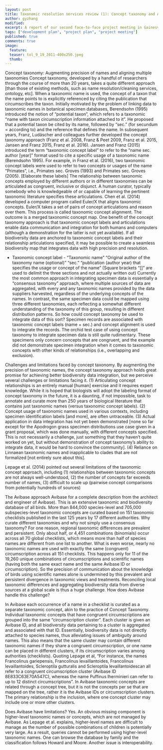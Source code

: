 ```yaml
---
layout: post
title: Taxonomic resolution services review (1): Concept taxonomy and Avibase
author: gyzhang
modified:
excerpt: A report of our second face-to-face project meeting in Gainesville from Oct 11-12, 2017.
tags: ["development plan", "project plan", "project meeting"]
published: true
comments: true
image:
  feature: 
  teaser: tol_9_19_2011-400x250.jpeg
  thumb: 
---
```


Concept taxonomy: Augmenting precision of names and aligning multiple taxonomies
Concept taxonomy, developed by a handful of researchers through the course of more than 20 years, takes a quite different approach [than those of existing methods, such as name resolution/cleaning services, ontology, etc]. When a taxonomic name is used, the concept of a taxon that the name points to is explicitly referenced by citing the publication that circumscribes the taxon. Initially motivated by the problem of linking data to taxonomic names in botanical specimen databases, Berendsohn (1995) introduced the notion of “potential taxon”, which refers to a taxonomic “name with taxon circumscription information attached to it”. He proposed that a potential taxon be cited by its name, followed by “sec.” (for secundum = according to) and the reference that defines the name. In subsequent years, Franz, Ludäscher and colleagues further developed the concept taxonomy approach (Franz et al. 2008, Franz & Peet 2009, Franz et al. 2015, Jansen and Franz 2015, Franz et al. 2016). Jansen and Franz (2015) introduced the term “taxonomic concept label” to refer to the “name sec. author [year]” format used to cite a specific usage of a taxonomic name (Berendsohn 1995). For example, in Franz et al. (2016), two taxonomic concept labels were used to refer to two concepts or usages of the name “Primates”, i.e., Primates sec. Groves (1993) and Primates sec. Groves (2005). [Elaborate these labels] The relationship between taxonomic concepts employed by different authors or in different taxonomies can be articulated as congruent, inclusive or disjunct. A human curator, typically somebody who is knowledgeable of or capable of learning the pertinent taxonomic literature specifies these articulations. Chen et al. (2014) developed a computer program called Euler/X that aligns taxonomic concepts. Euler/X takes a set of pairs of concept articulations and reason over them. This process is called taxonomic concept alignment. The outcome is a merged taxonomic concept map. One benefit of the concept taxonomy approach is that taxonomic concept labels and articulations enable data communication and integration for both humans and computers (although a demonstration for the latter is not yet available). If all biodiversity data are anchored to taxonomic concept labels and their relationship articulations specified, it may be possible to create a seamless biodiversity map that integrates data with high precision and resolution. 
  - Taxonomic concept label - “Taxonomic name” “Original author of the taxonomy name (optional)” “sec.” “publication (author year) that specifies the usage or concept of the name” (Square brackets “[]” are used to delimit the three sections and not actually written out)
Currently the most common approach in integrating specimen data is essentially a “consensus taxonomy” approach, where multiple sources of data are aggregated, with every and any taxonomic names provided by the data suppliers harvested, regardless of the underlying concepts of the names. In contrast, the same specimen data could be mapped using three different taxonomies, each reflecting a somewhat different understanding of the taxonomy of this group, resulting in different distribution patterns. 
So how could concept taxonomy be used to integrate data of this sort? Specimen records are associated with taxonomic concept labels (name + sec.) and concept alignment is used to integrate the records. The orchid test case of using concept taxonomy to integrate specimen data is still quite rudimentary. These specimens only concern concepts that are congruent, and the example did not demonstrate specimen integration when it comes to taxonomic concepts with other kinds of relationships (i.e., overlapping and exclusion).

Challenges and limitations faced by concept taxonomy. By augmenting the precision of taxonomic names, the concept taxonomy approach holds great promise for achieving better biodiversity data integration, but we perceive several challenges or limitations facing it. (1) Articulating concept relationships is an entirely manual [human] exercise and it requires expert knowledge. While it is hoped that biologists will adopt the labeling format of concept taxonomy in the future, it is a daunting, if not impossible, task to annotate and curate more than 250 years of biological literature that contains just taxonomic names (versus taxonomic concept labels). (2) Concept usage of taxonomic names used in various contexts, including specimen identification labels [and more], are often untraceable. (3) Actual application in data integration has not yet been demonstrated [none so far except for the Apodrogon grass specimen distributions use case given in a grant proposal, which was done manually, with different concepts specified. This is not necessarily a challenge, just something that they haven’t quite worked on yet, but without demonstration of concept taxonomy’s ability to integrate data, it would be hard to convince the community]. (4) Reliance on Linnaean taxonomic names and inapplicable to clades that are not formalized [not entirely sure about this].


  Lepage et al. (2014) pointed out several limitations of the taxonomic concept approach, including (1) relationships between taxonomic concepts are not always well-understood, (2) the number of concepts far exceeds number of names, (3) difficult to scale up (pairwise concept comparisons from potentially hundreds of sources)
  

The Avibase approach
Avibase for a complete description from the architect and engineer of Avibase). This is an extensive taxonomic and biodiversity database of all birds. More than 844,000 species-level and 705,000 subspecies-level taxonomic concepts are curated based on 151 taxonomic checklists published in the last 125 years by 17 different authorities. Why curate different taxonomies and why not simply use a consensus taxonomy? For one reason, regional taxonomic differences are prevalent and persistent. Only about half, or 4,451 combinations (binomials) occur across all 70 global checklists, which means more than half of species names are different from one list to another. What is even worse, nearly no taxonomic names are used with exactly the same (congruent) circumscription across all 151 checklists. This happens only for 11 of the 19,260 unique combinations of circumscriptions and scientific names (having both the same exact name and the same Avibase ID or circumscription). So the precision of communication about the knowledge of birds using scientific names alone is undermined by this prevalent and persistent divergence in taxonomic views and treatments. Reconciling local taxonomic differences and aggregating biodiversity data from diverse sources at a global scale is thus a huge challenge. How does Avibase handle this challenge?

In Avibase each occurrence of a name in a checklist is curated as a separate taxonomic concept, akin to the practice of Concept Taxonomy. Individual taxonomic concepts that have congruent circumscriptions are grouped into the same “circumscription cluster”. Each cluster is given an Avibase ID, and all biodiversity data pertaining to a cluster is aggregated and associated with that ID. Essentially, biodiversity data is not directly attached to species names, thus alleviating issues of ambiguity around names. This also means that the same cluster may contain different taxonomic names if they share a congruent circumscription, or one name can be placed in different clusters, if its circumscription varies among authorities (checklists). Quoting Lepage et al, “For instance, the names Francolinus gariepensis, Francolinus levaillantoides, Francolinus levaillantoides, Scleroptila gutturalis and Scleroptila levaillantoidescan all refer to a congruent circumscription cluster (Avibase ID 8E833C63E70A547C), whereas the name Puffinus lherminieri can refer to up to 12 distinct circumscriptions”. In Avibase taxonomic concepts are related through a concept tree, but it is not the concepts per se that are mapped on the tree, rather it is the Avibase IDs or circumscription clusters. The primary relationship is the inclusion, where one concept cluster may include one or more other clusters.

Does Avibase have limitations? Yes. An obvious missing component is higher-level taxonomic names or concepts, which are not managed by Avibase. As Lepage et al. explains, higher-level names are difficult to manage as the number of possible combinations of children is potentially very large. As a result, queries cannot be performed using higher-level taxonomic names. One can browse the database by family and the classification follows Howard and Moore. Another issue is interoperability. 
